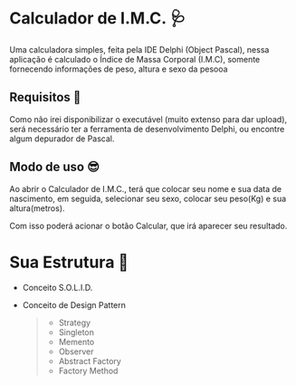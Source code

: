 # Calculador de I.M.C. 🩺

Uma calculadora simples, feita pela IDE Delphi (Object Pascal), nessa aplicação é calculado o Índice de Massa Corporal (I.M.C), somente fornecendo informações de peso, altura e sexo da pesooa  

## Requisitos 🔧
Como não irei disponibilizar o executável (muito extenso para dar upload), será necessário ter a ferramenta de desenvolvimento Delphi, ou encontre algum depurador de Pascal.

## Modo de uso 😎
Ao abrir o Calculador de I.M.C., terá que colocar seu nome e sua data de nascimento, em seguida, selecionar seu sexo, colocar seu peso(Kg) e sua altura(metros).

Com isso poderá acionar o botão Calcular, que irá aparecer seu resultado.

# Sua Estrutura 📢
- Conceito S.O.L.I.D.

- Conceito de Design Pattern
    > - Strategy
    > - Singleton
    > - Memento
    > - Observer
    > - Abstract Factory
    > - Factory Method
